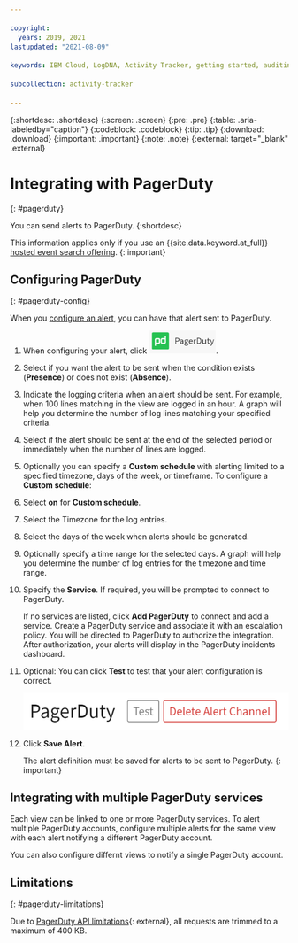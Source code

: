 ```yaml
---

copyright:
  years: 2019, 2021
lastupdated: "2021-08-09"

keywords: IBM Cloud, LogDNA, Activity Tracker, getting started, auditing, PagerDuty

subcollection: activity-tracker

---
```


{:shortdesc: .shortdesc}
{:screen: .screen}
{:pre: .pre}
{:table: .aria-labeledby="caption"}
{:codeblock: .codeblock}
{:tip: .tip}
{:download: .download}
{:important: .important}
{:note: .note}
{:external: target="_blank" .external}

# Integrating with PagerDuty
{: #pagerduty}


You can send alerts to PagerDuty. 
{:shortdesc}

This information applies only if you use an {{site.data.keyword.at_full}} [hosted event search offering](/docs/activity-tracker?topic=activity-tracker-service_plan).
{: important}

## Configuring PagerDuty
{: #pagerduty-config}

When you [configure an alert](/docs/activity-tracker?topic=activity-tracker-alerts#configure-an-alert), you can have that alert sent to PagerDuty.

1. When configuring your alert, click ![PagerDuty icon](images/pagerduty.png "PagerDuty icon").

2. Select if you want the alert to be sent when the condition exists (**Presence**) or does not exist (**Absence**).

3. Indicate the logging criteria when an alert should be sent.  For example, when 100 lines matching in the view are logged in an hour.  A graph will help you determine the number of log lines matching your specified criteria.

4. Select if the alert should be sent at the end of the selected period or immediately when the number of lines are logged.

5. Optionally you can specify a **Custom schedule** with alerting limited to a specified timezone, days of the week, or timeframe. To configure a **Custom schedule**:

  1. Select **on** for **Custom schedule**.
  2. Select the Timezone for the log entries. 
  3. Select the days of the week when alerts should be generated.
  4. Optionally specify a time range for the selected days. A graph will help you determine the number of log entries for the timezone and time range.

6. Specify the **Service**. If required, you will be prompted to connect to PagerDuty.  

    If no services are listed, click **Add PagerDuty** to connect and add a service. Create a PagerDuty service and associate it with an escalation policy. You will be directed to PagerDuty to authorize the integration. After authorization, your alerts will display in the PagerDuty incidents dashboard.

7. Optional: You can click **Test** to test that your alert configuration is correct.

   ![PagerDuty Test button](images/pagerduty-test.png "PagerDuty Test button")

8. Click **Save Alert**.

   The alert definition must be saved for alerts to be sent to PagerDuty.
   {: important}

## Integrating with multiple PagerDuty services

Each view can be linked to one or more PagerDuty services.  To alert multiple PagerDuty accounts, configure multiple alerts for the same view with each alert notifying a different PagerDuty account.

You can also configure differnt views to notify a single PagerDuty account.

## Limitations
{: #pagerduty-limitations}

Due to [PagerDuty API limitations](https://developer.pagerduty.com/docs/events-api-v2/overview/){: external}, all requests are trimmed to a maximum of 400 KB.

